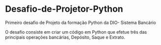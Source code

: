 # Desafio-de-Projetor-Python
Primeiro desafio de Projeto da formação  Python da DIO- Sistema Bancário

O desafio consiste em criar um código em Python que efetue três das principais operações bancárias, Depósito, Saque e Extrato.
